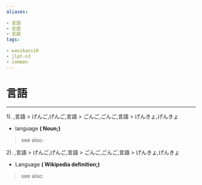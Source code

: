 ```yaml
---
aliases:
    
- 言語
- 言語
- 言語
tags:
    
- wanikani10
- jlpt-n3
- common
---
```


# 言語
---
1).
,言語 > げんご,げんご,言語 > ごんご,ごんご,言語 > げんきょ,げんきょ

- language
**( Noun;)**
> see also: 
            
2).
,言語 > げんご,げんご,言語 > ごんご,ごんご,言語 > げんきょ,げんきょ

- Language
**( Wikipedia definition;)**
> see also: 
            